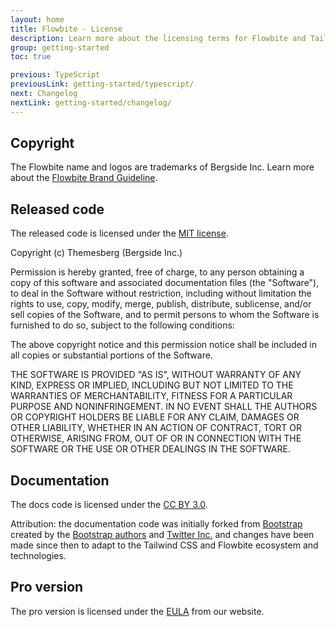 ```yaml
---
layout: home
title: Flowbite - License
description: Learn more about the licensing terms for Flowbite and Tailwind CSS
group: getting-started
toc: true

previous: TypeScript
previousLink: getting-started/typescript/
next: Changelog
nextLink: getting-started/changelog/
---
```


## Copyright

The Flowbite name and logos are trademarks of Bergside Inc. Learn more about the [Flowbite Brand Guideline](https://flowbite.com/brand/).

## Released code

The released code is licensed under the [MIT license](https://github.com/themesberg/flowbite/blob/main/README.md).

Copyright (c) Themesberg (Bergside Inc.)

Permission is hereby granted, free of charge, to any person obtaining a copy
of this software and associated documentation files (the "Software"), to deal
in the Software without restriction, including without limitation the rights
to use, copy, modify, merge, publish, distribute, sublicense, and/or sell
copies of the Software, and to permit persons to whom the Software is
furnished to do so, subject to the following conditions:

The above copyright notice and this permission notice shall be included in all
copies or substantial portions of the Software.

THE SOFTWARE IS PROVIDED "AS IS", WITHOUT WARRANTY OF ANY KIND, EXPRESS OR
IMPLIED, INCLUDING BUT NOT LIMITED TO THE WARRANTIES OF MERCHANTABILITY,
FITNESS FOR A PARTICULAR PURPOSE AND NONINFRINGEMENT. IN NO EVENT SHALL THE
AUTHORS OR COPYRIGHT HOLDERS BE LIABLE FOR ANY CLAIM, DAMAGES OR OTHER
LIABILITY, WHETHER IN AN ACTION OF CONTRACT, TORT OR OTHERWISE, ARISING FROM,
OUT OF OR IN CONNECTION WITH THE SOFTWARE OR THE USE OR OTHER DEALINGS IN THE
SOFTWARE.

## Documentation

The docs code is licensed under the [CC BY 3.0](https://creativecommons.org/licenses/by/3.0/).

Attribution: the documentation code was initially forked from [Bootstrap](https://github.com/twbs/bootstrap) created by the [Bootstrap authors](https://github.com/twbs/bootstrap/graphs/contributors) and [Twitter Inc.](https://twitter.com/) and changes have been made since then to adapt to the Tailwind CSS and Flowbite ecosystem and technologies.

## Pro version

The pro version is licensed under the [EULA](https://flowbite.com/license/) from our website.